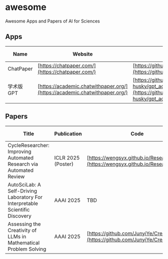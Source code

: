 # awesome
Awesome Apps and Papers of AI for Sciences


## Apps

|  Name  |  Website  | Code | Core Function | Classification | Features | Detailed    |
| ----------- | ----------- | ----------- | ----------- | ----------- | ----------- | ----------- |
| ChatPaper | [https://chatpaper.com/](https://chatpaper.com/) | [https://github.com/kaixindelele/ChatPaper](https://github.com/kaixindelele/ChatPaper) | TBD | TBD | TBD | TBD |
| 学术版GPT | [https://academic.chatwithpaper.org/](https://academic.chatwithpaper.org/) | [https://github.com/binary-husky/gpt_academic](https://github.com/binary-husky/gpt_academic) | TBD | TBD | TBD | TBD |


## Papers

|  Title  |  Publication  | Code | Core Idea | Classification | Features    | Detailed    |
| ----------- | ----------- | ----------- | ----------- | ----------- | ----------- | ----------- |
| CycleResearcher: Improving Automated Research via Automated Review | ICLR 2025 (Poster) | [https://wengsyx.github.io/Researcher](https://wengsyx.github.io/Researcher) | TBD | TBD | TBD | TBD |
| AutoSciLab: A Self-Driving Laboratory For Interpretable Scientific Discovery | AAAI 2025 | TBD | TBD | TBD | TBD | TBD |
| Assessing the Creativity of LLMs in Mathematical Problem Solving | AAAI 2025 | [https://github.com/JunyiYe/CreativeMath](https://github.com/JunyiYe/CreativeMath) | TBD | TBD | TBD | TBD |